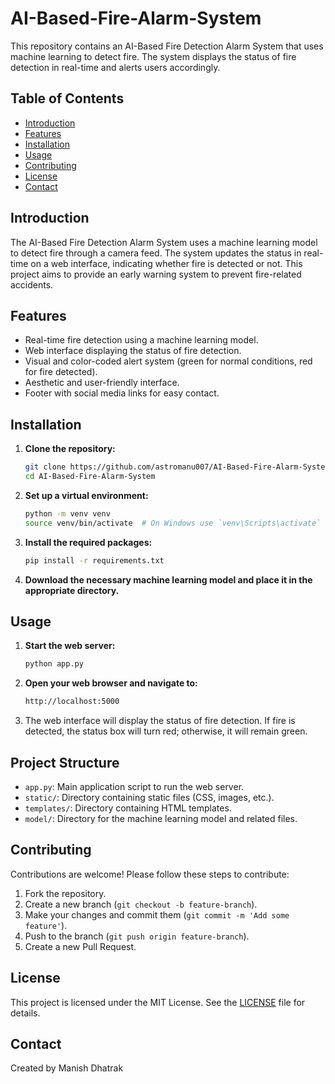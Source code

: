 # AI-Based-Fire-Alarm-System

This repository contains an AI-Based Fire Detection Alarm System that uses machine learning to detect fire. The system displays the status of fire detection in real-time and alerts users accordingly.

## Table of Contents

- [Introduction](#introduction)
- [Features](#features)
- [Installation](#installation)
- [Usage](#usage)
- [Contributing](#contributing)
- [License](#license)
- [Contact](#contact)

## Introduction

The AI-Based Fire Detection Alarm System uses a machine learning model to detect fire through a camera feed. The system updates the status in real-time on a web interface, indicating whether fire is detected or not. This project aims to provide an early warning system to prevent fire-related accidents.

## Features

- Real-time fire detection using a machine learning model.
- Web interface displaying the status of fire detection.
- Visual and color-coded alert system (green for normal conditions, red for fire detected).
- Aesthetic and user-friendly interface.
- Footer with social media links for easy contact.

## Installation

1. **Clone the repository:**
    ```bash
    git clone https://github.com/astromanu007/AI-Based-Fire-Alarm-System.git
    cd AI-Based-Fire-Alarm-System
    ```

2. **Set up a virtual environment:**
    ```bash
    python -m venv venv
    source venv/bin/activate  # On Windows use `venv\Scripts\activate`
    ```

3. **Install the required packages:**
    ```bash
    pip install -r requirements.txt
    ```

4. **Download the necessary machine learning model and place it in the appropriate directory.**

## Usage

1. **Start the web server:**
    ```bash
    python app.py
    ```

2. **Open your web browser and navigate to:**
    ```bash
    http://localhost:5000
    ```

3. The web interface will display the status of fire detection. If fire is detected, the status box will turn red; otherwise, it will remain green.

## Project Structure

- `app.py`: Main application script to run the web server.
- `static/`: Directory containing static files (CSS, images, etc.).
- `templates/`: Directory containing HTML templates.
- `model/`: Directory for the machine learning model and related files.

## Contributing

Contributions are welcome! Please follow these steps to contribute:

1. Fork the repository.
2. Create a new branch (`git checkout -b feature-branch`).
3. Make your changes and commit them (`git commit -m 'Add some feature'`).
4. Push to the branch (`git push origin feature-branch`).
5. Create a new Pull Request.

## License

This project is licensed under the MIT License. See the [LICENSE](LICENSE) file for details.

## Contact

Created by Manish Dhatrak
